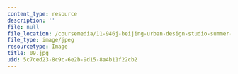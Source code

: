 ```yaml
---
content_type: resource
description: ''
file: null
file_location: /coursemedia/11-946j-beijing-urban-design-studio-summer-2004/5c7ced238c9c6e2b9d158a4b11f22cb2_09.jpg
file_type: image/jpeg
resourcetype: Image
title: 09.jpg
uid: 5c7ced23-8c9c-6e2b-9d15-8a4b11f22cb2
---
```

